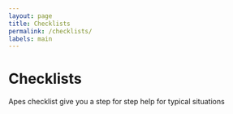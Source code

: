 ```yaml
---
layout: page
title: Checklists
permalink: /checklists/
labels: main
---
```


Checklists
===

Apes checklist give you a step for step help for typical situations 
